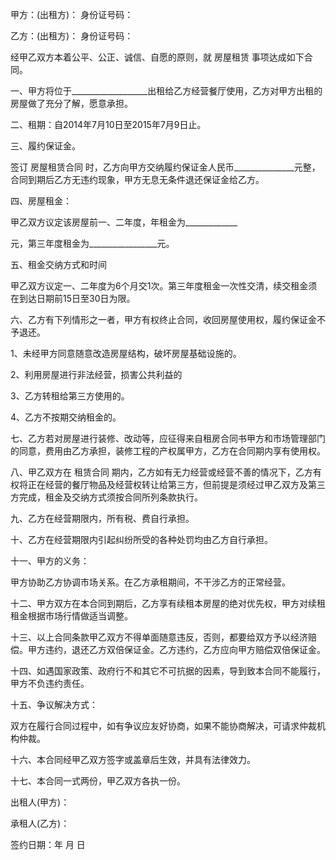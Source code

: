 
 


甲方：(出租方)： 身份证号码：


乙方：(出租方)： 身份证号码：


经甲乙双方本着公平、公正、诚信、自愿的原则，就
房屋租赁
事项达成如下合同。


一、甲方将位于___________________出租给乙方经营餐厅使用，乙方对甲方出租的房屋做了充分了解，愿意承担。


二、租期：自2014年7月10日至2015年7月9日止。


三、履约保证金。


签订
房屋租赁合同
时，乙方向甲方交纳履约保证金人民币_______________元整，合同到期后乙方无违约现象，甲方无息无条件退还保证金给乙方。


四、房屋租金：


甲乙双方议定该房屋前一、二年度，年租金为_____________


元，第三年度租金为_________________元。


五、租金交纳方式和时间


甲乙双方议定一、二年度为6个月交1次。第三年度租金一次性交清，续交租金须在到达日期前15日至30日为限。


六、乙方有下列情形之一者，甲方有权终止合同，收回房屋使用权，履约保证金不予退还。


1、未经甲方同意随意改造房屋结构，破坏房屋基础设施的。


2、利用房屋进行非法经营，损害公共利益的


3、乙方转租给第三方使用的。


4、乙方不按期交纳租金的。


七、乙方若对房屋进行装修、改动等，应征得来自租房合同书甲方和市场管理部门的同意，费用由乙方承担，装修工程的产权属甲方，乙方在合同期内享有使用权。


八、甲乙双方在
租赁合同
期内，乙方如有无力经营或经营不善的情况下，乙方有权将正在经营的餐厅物品及经营权转让给第三方，但前提是须经过甲乙双方及第三方完成，租金及交纳方式须按合同所列条款执行。


九、乙方在经营期限内，所有税、费自行承担。


十、乙方在经营期限内引起纠纷所受的各种处罚均由乙方自行承担。


十一、甲方的义务：


甲方协助乙方协调市场关系。在乙方承租期间，不干涉乙方的正常经营。


十二、甲方双方在本合同到期后，乙方享有续租本房屋的绝对优先权，甲方对续租租金根据市场行情做适当调整。


十三、以上合同条款甲乙双方不得单面随意违反，否则，都要给双方予以经济赔偿。甲方违约，退还乙方双倍保证金。乙方违约，乙方应向甲方赔偿双倍保证金。


十四、如遇国家政策、政府行不和其它不可抗据的因素，导到致本合同不能履行，甲方不负违约责任。


十五、争议解决方式：


双方在履行合同过程中，如有争议应友好协商，如果不能协商解决，可请求仲裁机构仲裁。


十六、本合同经甲乙双方签字或盖章后生效，并具有法律效力。


十七、本合同一式两份，甲乙双方各执一份。


出租人(甲方)：


承租人(乙方)：


签约日期：年 月 日
 


 

 
 
 
 
 
  


  
 

  


  


  
 
 
 
 

